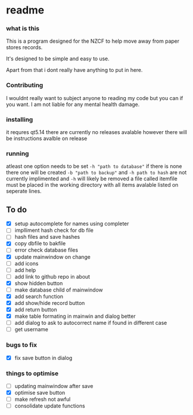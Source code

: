 # readme
### what is this
This is a program designed for the NZCF to help move away from paper stores records.

It's designed to be simple and easy to use.

Apart from that i dont really have anything to put in here.

### Contributing
I wouldnt really want to subject anyone to reading my code but you can if you want. I am not liable for any mental health damage.

### installing
it requres qt5.14 there are currently no releases avalable however there will be instructions avalble on release

### running
atleast one option needs to be set `-h "path to database"` if there is none there one will be created `-b "path to backup"` and `-h path to hash` are not currently implimented and `-h` will likely be removed
a file called itemfile must be placed in the working directory with all items avalable listed on seperate lines.

## To do 
- [X] setup autocomplete for names using completer
- [ ] implliment hash check for db file
- [ ] hash files and save hashes
- [X] copy dbfile to bakfile
- [ ] error check database files
- [X] update mainwindow on change
- [ ] add icons
- [ ] add help
- [ ] add link to github repo in about
- [X] show hidden button
- [ ] make database child of mainwindow
- [X] add search function
- [X] add show/hide record button
- [X] add return button
- [X] make table formating in mainwin and dialog better
- [ ] add dialog to ask to autocorrect name if found in different case
- [ ] get username

### bugs to fix
- [X] fix save button in dialog

### things to optimise
- [ ] updating mainwindow after save
- [X] optimise save button
- [ ] make refresh not awful
- [ ] consolidate update functions
